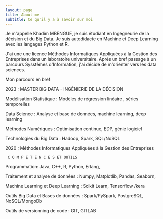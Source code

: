```yaml
---
layout: page
title: About me
subtitle: Ce qu'il y a à savoir sur moi
---
```


Je m'appelle Khadim MBENGUE, je suis étudiant en Ingégneurie de la décision et du Big Data.
Je suis autodidacte en Machine et Deep Learning avec les langages Python et R.

J'ai une une licence Méthodes Informatiques Appliquées à la Gestion des Entreprises dans un laboratoire universitaire. Après un bref passage à un parcours Sysstèmes d'Information, j'ai décidé de m'orienter vers les data sciences.

Mon parcours en bref

2023 : MASTER BIG DATA - INGÉNIERIE DE LA DÉCISION 

Modélisation Statistique : Modèles de régression linéaire , séries temporelles

Data Science : Analyse et base de données, machine learning, deep learning 

Méthodes Numériques : Optimisation continue, EDP, génie logiciel 

Technologies du Big Data : Hadoop, Spark, SQL/NoSQL

2020 : Méthodes Informatiques Appliquées à la Gestion des Entreprises

     C O M P E T E N C E S ET OUTILS 
Programmation: Java, C++, R, Python, Erlang, 

Traitement et analyse de données : Numpy, Matplotlib, Pandas, Seaborn, 

Machine Learning et Deep Learning : Scikit Learn, Tensorflow /kera 

Outils Big Data et Bases de données : Spark/PySpark, PostgreSQL, NoSQL/MongoDb

Outils de versionning de code : GIT, GITLAB
